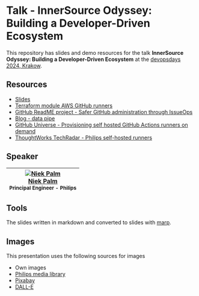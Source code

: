 # Talk - InnerSource Odyssey: Building a Developer-Driven Ecosystem

This repository has slides and demo resources for the talk **InnerSource Odyssey: Building a Developer-Driven Ecosystem** at the [devopsdays 2024, Krakow](hhttps://dodkrakow.pl/lecture-2024/#id=91833).

## Resources

- [Slides](https://npalm.github.io/2024--03-18-devopsdays-krakow/)
- [Terraform module AWS GitHub runners](https://github.com/philips-labs/terraform-aws-github-runner)
- [GitHub ReadME project - Safer GitHub administration through IssueOps ](https://github.com/readme/guides/github-issueops-philips)
- [Blog - data pipe](https://040code.github.io/2023/01/06/github-event-aws-eventbridge)
- [GitHub Universe - Provisioning self hosted GitHub Actions runners on demand](https://www.youtube.com/watch?v=IL5T8zb-Zfo)
- [ThoughtWorks TechRadar - Philips self-hosted runners](https://www.thoughtworks.com/radar/tools/philips-s-self-hosted-github-runner)

## Speaker

<!-- markdownlint-disable MD013 MD033 -->
| [![Niek Palm](https://avatars.githubusercontent.com/npalm?s=100)<br />Niek Palm](https://github.com/npalm)<br /><sub>Principal Engineer - Philips</sub> |
| :---: |
<!-- markdownlint-enable MD013 MD033 -->

## Tools

The slides written in markdown and converted to slides with [marp](https://marp.app/).

## Images

This presentation uses the following sources for images

- Own images
- [Philips media library](https://www.philips.com/a-w/about/news/media-library.html)
- [Pixabay](https://pixabay.com/)
- [DALL-E](https://labs.openai.com/)
